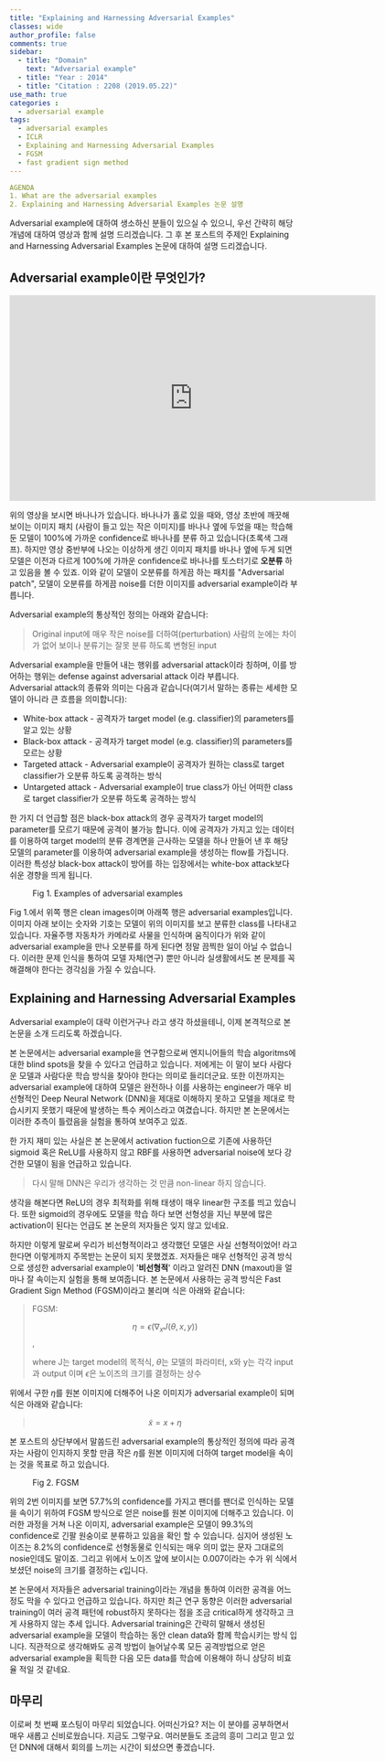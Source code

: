 ```yaml
---
title: "Explaining and Harnessing Adversarial Examples"
classes: wide
author_profile: false
comments: true
sidebar:
  - title: "Domain"
    text: "Adversarial example"
  - title: "Year : 2014"
  - title: "Citation : 2208 (2019.05.22)"
use_math: true
categories : 
  - adversarial example
tags: 
  - adversarial examples
  - ICLR
  - Explaining and Harnessing Adversarial Examples
  - FGSM
  - fast gradient sign method
---
```


```yaml
AGENDA
1. What are the adversarial examples
2. Explaining and Harnessing Adversarial Examples 논문 설명
```

Adversarial example에 대하여 생소하신 분들이 있으실 수 있으니, 우선 간략히 해당 개념에 대하여 영상과 함께 설명 드리겠습니다.
그 후 본 포스트의 주제인 Explaining and Harnessing Adversarial Examples 논문에 대하여 설명 드리겠습니다.

## Adversarial example이란 무엇인가?

<iframe width="640" height="360" src="https://www.youtube.com/embed/i1sp4X57TL4" frameborder="0" allowfullscreen></iframe>

위의 영상을 보시면 바나나가 있습니다. 바나나가 홀로 있을 때와, 영상 초반에 깨끗해 보이는 이미지 패치 (사람이 들고 있는 작은 이미지)를 바나나 옆에 두었을 때는 학습해둔 모델이 100%에 가까운 confidence로 바나나를 분류 하고 있습니다(초록색 그래프).
하지만 영상 중반부에 나오는 이상하게 생긴 이미지 패치를 바나나 옆에 두게 되면 모델은 이전과 다르게 100%에 가까운 confidence로 바나나를 토스터기로 **오분류** 하고 있음을 볼 수 있죠.
이와 같이 모델이 오분류를 하게끔 하는 패치를 "Adversarial patch", 모델이 오분류를 하게끔 noise를 더한 이미지를 adversarial example이라 부릅니다.

Adversarial example의 통상적인 정의는 아래와 같습니다:
> Original input에 매우 작은 noise를 더하여(perturbation) 사람의 눈에는 차이가 없어 보이나 분류기는 잘못 분류 하도록 변형된 input

Adversarial example을 만들어 내는 행위를 adversarial attack이라 칭하며, 이를 방어하는 행위는 defense against adversarial attack 이라 부릅니다.<br/>
Adversarial attack의 종류와 의미는 다음과 같습니다(여기서 말하는 종류는 세세한 모델이 아니라 큰 흐름을 의미합니다):
* White-box attack - 공격자가 target model (e.g. classifier)의 parameters를 알고 있는 상황
* Black-box attack - 공격자가 target model (e.g. classifier)의 parameters를 모르는 상황
* Targeted attack - Adversarial example이 공격자가 원하는 class로 target classifier가 오분류 하도록 공격하는 방식
* Untargeted attack - Adversarial example이 true class가 아닌 어떠한 class로 target classifier가 오분류 하도록 공격하는 방식

한 가지 더 언급할 점은 black-box attack의 경우 공격자가 target model의 parameter를 모르기 때문에 공격이 불가능 합니다. 이에 공격자가 가지고 있는 데이터를 이용하여 target model의 분류 경계면을 근사하는 모델을 하나 만들어 낸 후 해당 모델의 parameter를 이용하여 adversarial example을 생성하는 flow를 가집니다. 이러한 특성상 black-box attack이 방어를 하는 입장에서는 white-box attack보다 쉬운 경향을 띄게 됩니다.

<figure class="align-center">
  <img src="{{ site.url }}{{ site.baseurl }}/assets/images/adv_exm.jpg" alt="">
  <figcaption>Fig 1. Examples of adversarial examples</figcaption>
</figure> 
Fig 1.에서 위쪽 행은 clean images이며 아래쪽 행은 adversarial examples입니다. 이미지 아래 보이는 숫자와 기호는 모델이 위의 이미지를 보고 분류한 class를 나타내고 있습니다. 자율주행 자동차가 카메라로 사물을 인식하며 움직이다가 위와 같이 adversarial example을 만나 오분류를 하게 된다면 정말 끔찍한 일이 아닐 수 없습니다. 이러한 문제 인식을 통하여 모델 자체(연구) 뿐만 아니라 실생활에서도 본 문제를 꼭 해결해야 한다는 경각심을 가질 수 있습니다.

## Explaining and Harnessing Adversarial Examples

Adversarial example이 대략 이런거구나 라고 생각 하셨을테니, 이제 본격적으로 본 논문을 소개 드리도록 하겠습니다.

본 논문에서는 adversarial example을 연구함으로써 엔지니어들의 학습 algoritms에 대한 blind spots을 찾을 수 있다고 언급하고 있습니다. 저에게는 이 말이 보다 사람다운 모델과 사람다운 학습 방식을 찾아야 한다는 의미로 들리더군요.
또한 이전까지는 adversarial example에 대하여 모델은 완전하나 이를 사용하는 engineer가 매우 비선형적인 Deep Neural Network (DNN)을 제대로 이해하지 못하고 모델을 제대로 학습시키지 못했기 때문에 발생하는 특수 케이스라고 여겼습니다. 하지만 본 논문에서는 이러한 추측이 틀렸음을 실험을 통하여 보여주고 있죠.

한 가지 재미 있는 사실은 본 논문에서 activation fuction으로 기존에 사용하던 sigmoid 혹은 ReLU를 사용하지 않고 RBF를 사용하면 adversarial noise에 보다 강건한 모델이 됨을 언급하고 있습니다.
> 다시 말해 DNN은 우리가 생각하는 것 만큼 non-linear 하지 않습니다.

생각을 해본다면 ReLU의 경우 최적화를 위해 태생이 매우 linear한 구조를 띄고 있습니다. 또한 sigmoid의 경우에도 모델을 학습 하다 보면 선형성을 지닌 부분에 많은 activation이 된다는 언급도 본 논문의 저자들은 잊지 않고 있네요.

하지만 이렇게 말로써 우리가 비선형적이라고 생각했던 모델은 사실 선형적이었어! 라고 한다면 이렇게까지 주목받는 논문이 되지 못했겠죠. 저자들은 매우 선형적인 공격 방식으로 생성한 adversarial example이 '**비선형적**' 이라고 알려진 DNN (maxout)을 얼마나 잘 속이는지 실험을 통해 보여줍니다. 본 논문에서 사용하는 공격 방식은 Fast Gradient Sign Method (FGSM)이라고 불리며 식은 아래와 같습니다:
> FGSM:
>
> $$ \eta = \epsilon(\nabla_x J(\theta, x, y)) $$,
>
> where J는 target model의 목적식, $\theta$는 모델의 파라미터, x와 y는 각각 input과 output 이며 $\epsilon$은 노이즈의 크기를 결정하는 상수 

위에서 구한 $\eta$를 원본 이미지에 더해주어 나온 이미지가 adversarial example이 되며 식은 아래와 같습니다:
>$$\widetilde{x} = x + \eta$$

본 포스트의 상단부에서 말씀드린 adversarial example의 통상적인 정의에 따라 공격자는 사람이 인지하지 못할 만큼 작은 $\eta$를 원본 이미지에 더하여 target model을 속이는 것을 목표로 하고 있습니다. 

<figure class="align-center">
  <img src="{{ site.url }}{{ site.baseurl }}/assets/images/fgsm.jpg" alt="">
  <figcaption>Fig 2. FGSM</figcaption>
</figure> 

위의 2번 이미지를 보면 57.7%의 confidence를 가지고 팬더를 팬더로 인식하는 모델을 속이기 위하여 FGSM 방식으로 얻은 noise를 원본 이미지에 더해주고 있습니다. 이러한 과정을 거쳐 나온 이미지, adversarial example은 모델이 99.3%의 confidence로 긴팔 원숭이로 분류하고 있음을 확인 할 수 있습니다. 심지어 생성된 노이즈는 8.2%의 confidence로 선형동물로 인식되는 매우 의미 없는 문자 그대로의 nosie인데도 말이죠. 그리고 위에서 노이즈 앞에 보이시는 0.007이라는 수가 위 식에서 보셨던 noise의 크기를 결정하는 $\epsilon$입니다. 

본 논문에서 저자들은 adversarial training이라는 개념을 통하여 이러한 공격을 어느정도 막을 수 있다고 언급하고 있습니다. 하지만 최근 연구 동향은 이러한 adversarial training이 여러 공격 패턴에 robust하지 못하다는 점을 조금 critical하게 생각하고 크게 사용하지 않는 추세 입니다. Adversarial training은 간략히 말해서 생성된 adversarial example을 모델이 학습하는 동안 clean data와 함께 학습시키는 방식 입니다. 직관적으로 생각해봐도 공격 방법이 늘어날수록 모든 공격방법으로 얻은 adversarial example을 획득한 다음 모든 data를 학습에 이용해야 하니 상당히 비효율 적일 것 같네요.

## 마무리
이로써 첫 번째 포스팅이 마무리 되었습니다. 어떠신가요? 저는 이 분야를 공부하면서 매우 새롭고 신비로웠습니다. 지금도 그렇구요. 여러분들도 조금의 흥미 그리고 믿고 있던 DNN에 대해서 회의를 느끼는 시간이 되셨으면 좋겠습니다. 